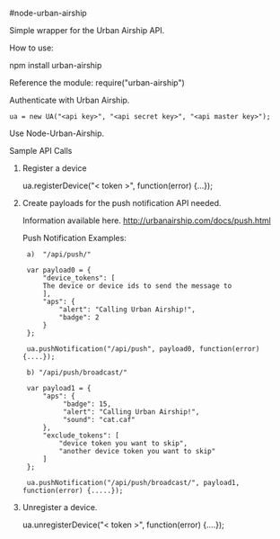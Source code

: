 #node-urban-airship

Simple wrapper for the Urban Airship API.

How to use:

npm install urban-airship

Reference the module: require("urban-airship") 

Authenticate with Urban Airship.

	ua = new UA("<api key>", "<api secret key>", "<api master key>");

Use Node-Urban-Airship.

Sample API Calls

1. Register a device

	ua.registerDevice("< token >", function(error) {...});

2. Create payloads for the push notification API needed.

	Information available here.
	http://urbanairship.com/docs/push.html

	Push Notification Examples: 

		a)	"/api/push/"

		var payload0 = {
			"device_tokens": [
			The device or device ids to send the message to
			],
			"aps": {
				"alert": "Calling Urban Airship!",
				"badge": 2
			}
		};

		ua.pushNotification("/api/push", payload0, function(error) {....});

		b) "/api/push/broadcast/"

		var payload1 = {
			"aps": {
				 "badge": 15,
				 "alert": "Calling Urban Airship!",
				 "sound": "cat.caf"
			},
			"exclude_tokens": [
				"device token you want to skip",
				"another device token you want to skip"
			]
		};

		ua.pushNotification("/api/push/broadcast/", payload1, function(error) {.....});

3. Unregister a device.

	ua.unregisterDevice("< token >", function(error) {....});



